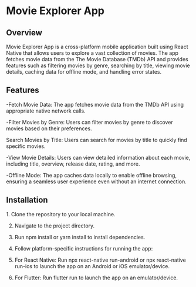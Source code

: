 <h1>Movie Explorer App</h1>
<h2>Overview</h2>
Movie Explorer App is a cross-platform mobile application built using React Native that allows users to explore a vast collection of movies. The app fetches movie data from the The Movie Database (TMDb) API and provides features such as filtering movies by genre, searching by title, viewing movie details, caching data for offline mode, and handling error states.

<h2>Features</h2>

-Fetch Movie Data: The app fetches movie data from the TMDb API using appropriate native network calls.

-Filter Movies by Genre: Users can filter movies by genre to discover movies based on their preferences.

Search Movies by Title: Users can search for movies by title to quickly find specific movies.

-View Movie Details: Users can view detailed information about each movie, including title, overview, release date, rating, and more.

-Offline Mode: The app caches data locally to enable offline browsing, ensuring a seamless user experience even without an internet connection.

<h2>Installation</h2>
1. Clone the repository to your local machine.

2. Navigate to the project directory.
 
3. Run npm install or yarn install to install dependencies.
 
4. Follow platform-specific instructions for running the app:
 
5. For React Native: Run npx react-native run-android or npx react-native run-ios to launch the app on an Android or iOS emulator/device.
  
6. For Flutter: Run flutter run to launch the app on an emulator/device.
